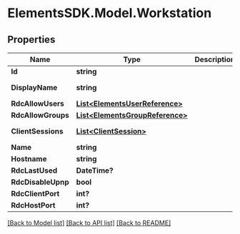 # ElementsSDK.Model.Workstation

## Properties

Name | Type | Description | Notes
------------ | ------------- | ------------- | -------------
**Id** | **string** |  | 
**DisplayName** | **string** |  | [optional] [readonly] 
**RdcAllowUsers** | [**List&lt;ElementsUserReference&gt;**](ElementsUserReference.md) |  | [optional] 
**RdcAllowGroups** | [**List&lt;ElementsGroupReference&gt;**](ElementsGroupReference.md) |  | [optional] 
**ClientSessions** | [**List&lt;ClientSession&gt;**](ClientSession.md) |  | [optional] [readonly] 
**Name** | **string** |  | [optional] 
**Hostname** | **string** |  | 
**RdcLastUsed** | **DateTime?** |  | [optional] 
**RdcDisableUpnp** | **bool** |  | [optional] 
**RdcClientPort** | **int?** |  | [optional] 
**RdcHostPort** | **int?** |  | [optional] 

[[Back to Model list]](../#documentation-for-models) [[Back to API list]](../#documentation-for-api-endpoints) [[Back to README]](../)


